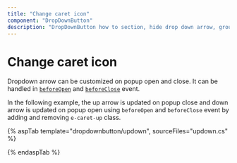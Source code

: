 ```yaml
---
title: "Change caret icon"
component: "DropDownButton"
description: "DropDownButton how to section, hide drop down arrow, group popup items using list view component, dialog open on popup item click."
---
```


# Change caret icon

Dropdown arrow can be customized on popup open and close. It can be handled in
[`beforeOpen`](https://help.syncfusion.com/cr/aspnetcore-js2/Syncfusion.EJ2.SplitButtons.DropDownButton.html#Syncfusion_EJ2_SplitButtons_DropDownButton_BeforeOpen) and
[`beforeClose`](https://help.syncfusion.com/cr/aspnetcore-js2/Syncfusion.EJ2.SplitButtons.DropDownButton.html#Syncfusion_EJ2_SplitButtons_DropDownButton_BeforeClose) event.

In the following example, the up arrow is updated on popup close and down arrow is updated
on popup open using `beforeOpen` and `beforeClose` event by adding and removing
`e-caret-up` class.

{% aspTab template="dropdownbutton/updown", sourceFiles="updown.cs" %}

{% endaspTab %}